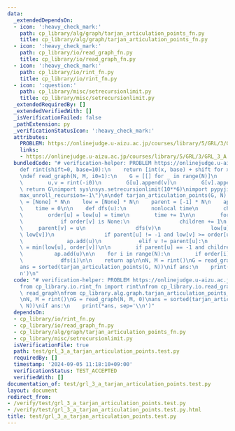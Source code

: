 ```yaml
---
data:
  _extendedDependsOn:
  - icon: ':heavy_check_mark:'
    path: cp_library/alg/graph/tarjan_articulation_points_fn.py
    title: cp_library/alg/graph/tarjan_articulation_points_fn.py
  - icon: ':heavy_check_mark:'
    path: cp_library/io/read_graph_fn.py
    title: cp_library/io/read_graph_fn.py
  - icon: ':heavy_check_mark:'
    path: cp_library/io/rint_fn.py
    title: cp_library/io/rint_fn.py
  - icon: ':question:'
    path: cp_library/misc/setrecursionlimit.py
    title: cp_library/misc/setrecursionlimit.py
  _extendedRequiredBy: []
  _extendedVerifiedWith: []
  _isVerificationFailed: false
  _pathExtension: py
  _verificationStatusIcon: ':heavy_check_mark:'
  attributes:
    PROBLEM: https://onlinejudge.u-aizu.ac.jp/courses/library/5/GRL/3/GRL_3_A
    links:
    - https://onlinejudge.u-aizu.ac.jp/courses/library/5/GRL/3/GRL_3_A
  bundledCode: "# verification-helper: PROBLEM https://onlinejudge.u-aizu.ac.jp/courses/library/5/GRL/3/GRL_3_A\n\
    def rint(shift=0, base=10):\n    return [int(x, base) + shift for x in input().split()]\n\
    \ndef read_graph(N, M, i0=1):\n    G = [[] for _ in range(N)]\n    for _ in range(M):\n\
    \        u,v = rint(-i0)\n        G[u].append(v)\n        G[v].append(u)\n   \
    \ return G\nimport sys\nsys.setrecursionlimit(10**6)\nimport pypyjit\npypyjit.set_param(\"\
    max_unroll_recursion=-1\")\n\ndef tarjan_articulation_points(G, N):\n    order\
    \ = [None] * N\n    low = [None] * N\n    parent = [-1] * N\n    ap = set()\n\
    \    time = 0\n\n    def dfs(u):\n        nonlocal time\n        children = 0\n\
    \        order[u] = low[u] = time\n        time += 1\n\n        for v in G[u]:\n\
    \            if order[v] is None:\n                children += 1\n           \
    \     parent[v] = u\n                dfs(v)\n                low[u] = min(low[u],\
    \ low[v])\n                if parent[u] != -1 and low[v] >= order[u]:\n      \
    \              ap.add(u)\n            elif v != parent[u]:\n                low[u]\
    \ = min(low[u], order[v])\n\n        if parent[u] == -1 and children > 1:\n  \
    \          ap.add(u)\n\n    for i in range(N):\n        if order[i] is None:\n\
    \            dfs(i)\n\n    return ap\n\nN, M = rint()\nG = read_graph(N, M, 0)\n\
    ans = sorted(tarjan_articulation_points(G, N))\nif ans:\n    print(*ans, sep='\\\
    n')\n"
  code: "# verification-helper: PROBLEM https://onlinejudge.u-aizu.ac.jp/courses/library/5/GRL/3/GRL_3_A\n\
    from cp_library.io.rint_fn import rint\nfrom cp_library.io.read_graph_fn import\
    \ read_graph\nfrom cp_library.alg.graph.tarjan_articulation_points_fn import tarjan_articulation_points\n\
    \nN, M = rint()\nG = read_graph(N, M, 0)\nans = sorted(tarjan_articulation_points(G,\
    \ N))\nif ans:\n    print(*ans, sep='\\n')"
  dependsOn:
  - cp_library/io/rint_fn.py
  - cp_library/io/read_graph_fn.py
  - cp_library/alg/graph/tarjan_articulation_points_fn.py
  - cp_library/misc/setrecursionlimit.py
  isVerificationFile: true
  path: test/grl_3_a_tarjan_articulation_points.test.py
  requiredBy: []
  timestamp: '2024-09-05 11:18:10+09:00'
  verificationStatus: TEST_ACCEPTED
  verifiedWith: []
documentation_of: test/grl_3_a_tarjan_articulation_points.test.py
layout: document
redirect_from:
- /verify/test/grl_3_a_tarjan_articulation_points.test.py
- /verify/test/grl_3_a_tarjan_articulation_points.test.py.html
title: test/grl_3_a_tarjan_articulation_points.test.py
---
```

